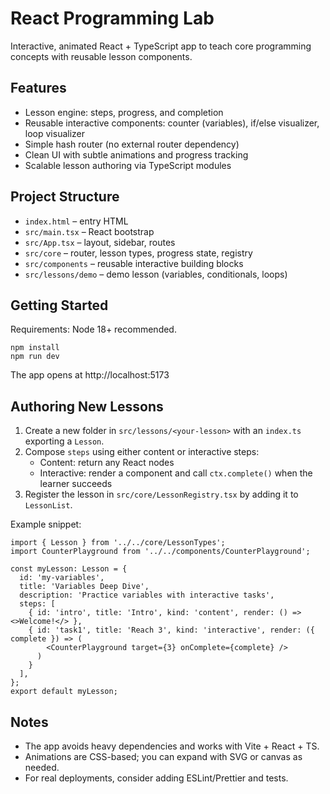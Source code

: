 # React Programming Lab

Interactive, animated React + TypeScript app to teach core programming concepts with reusable lesson components.

## Features

- Lesson engine: steps, progress, and completion
- Reusable interactive components: counter (variables), if/else visualizer, loop visualizer
- Simple hash router (no external router dependency)
- Clean UI with subtle animations and progress tracking
- Scalable lesson authoring via TypeScript modules

## Project Structure

- `index.html` – entry HTML
- `src/main.tsx` – React bootstrap
- `src/App.tsx` – layout, sidebar, routes
- `src/core` – router, lesson types, progress state, registry
- `src/components` – reusable interactive building blocks
- `src/lessons/demo` – demo lesson (variables, conditionals, loops)

## Getting Started

Requirements: Node 18+ recommended.

```
npm install
npm run dev
```

The app opens at http://localhost:5173

## Authoring New Lessons

1. Create a new folder in `src/lessons/<your-lesson>` with an `index.ts` exporting a `Lesson`.
2. Compose `steps` using either content or interactive steps:
   - Content: return any React nodes
   - Interactive: render a component and call `ctx.complete()` when the learner succeeds
3. Register the lesson in `src/core/LessonRegistry.tsx` by adding it to `LessonList`.

Example snippet:

```
import { Lesson } from '../../core/LessonTypes';
import CounterPlayground from '../../components/CounterPlayground';

const myLesson: Lesson = {
  id: 'my-variables',
  title: 'Variables Deep Dive',
  description: 'Practice variables with interactive tasks',
  steps: [
    { id: 'intro', title: 'Intro', kind: 'content', render: () => <>Welcome!</> },
    { id: 'task1', title: 'Reach 3', kind: 'interactive', render: ({ complete }) => (
        <CounterPlayground target={3} onComplete={complete} />
      )
    }
  ],
};
export default myLesson;
```

## Notes

- The app avoids heavy dependencies and works with Vite + React + TS.
- Animations are CSS-based; you can expand with SVG or canvas as needed.
- For real deployments, consider adding ESLint/Prettier and tests.

